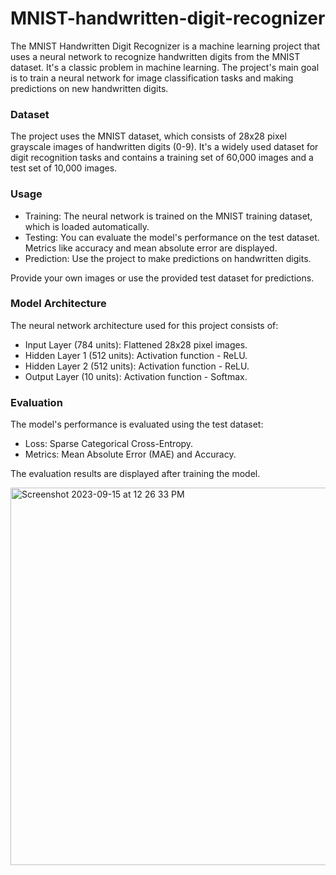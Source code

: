 # MNIST-handwritten-digit-recognizer

The MNIST Handwritten Digit Recognizer is a machine learning project that uses a neural network to recognize handwritten digits from the MNIST dataset. It's a classic problem in machine learning.
The project's main goal is to train a neural network for image classification tasks and making predictions on new handwritten digits.

### Dataset

The project uses the MNIST dataset, which consists of 28x28 pixel grayscale images of handwritten digits (0-9). It's a widely used dataset for digit recognition tasks and contains a training set of 60,000 images and a test set of 10,000 images.

### Usage

- Training: The neural network is trained on the MNIST training dataset, which is loaded automatically.
- Testing: You can evaluate the model's performance on the test dataset. Metrics like accuracy and mean absolute error are displayed.
- Prediction: Use the project to make predictions on handwritten digits.

Provide your own images or use the provided test dataset for predictions.

### Model Architecture

The neural network architecture used for this project consists of:

- Input Layer (784 units): Flattened 28x28 pixel images.
- Hidden Layer 1 (512 units): Activation function - ReLU.
- Hidden Layer 2 (512 units): Activation function - ReLU.
- Output Layer (10 units): Activation function - Softmax.

### Evaluation

The model's performance is evaluated using the test dataset:
- Loss: Sparse Categorical Cross-Entropy.
- Metrics: Mean Absolute Error (MAE) and Accuracy.

The evaluation results are displayed after training the model.

<img width="604" alt="Screenshot 2023-09-15 at 12 26 33 PM" src="https://github.com/Satwik260204/MNIST-handwritten-digit-recognizer/assets/121714021/e87a2164-c060-4b8a-ba99-36cf13abc0fa">




